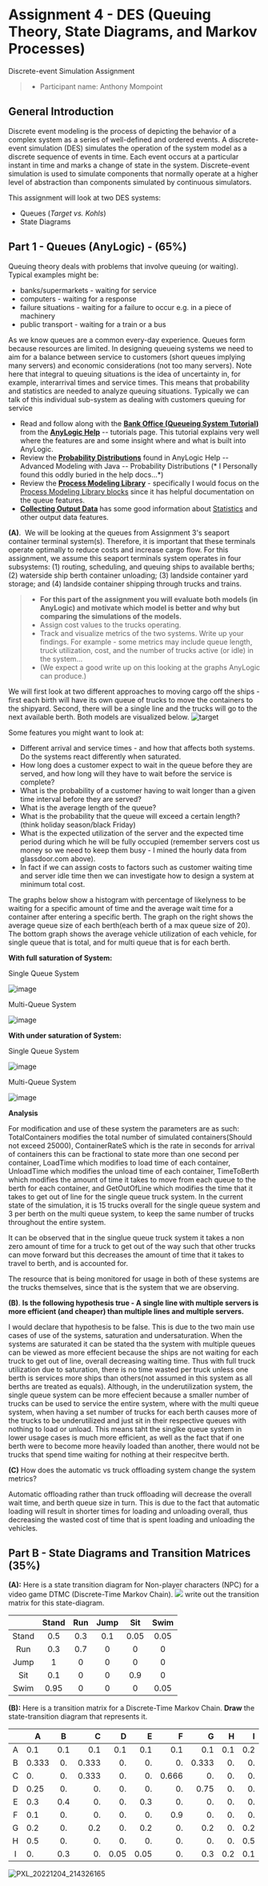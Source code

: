 # Assignment 4 - DES (Queuing Theory, State Diagrams, and Markov Processes)
Discrete-event Simulation Assignment

> * Participant name: Anthony Mompoint

## General Introduction

Discrete event modeling is the process of depicting the behavior of a complex system as a series of well-defined and ordered events. A discrete-event simulation (DES) simulates the operation of the system model as a discrete sequence of events in time. Each event occurs at a particular instant in time and marks a change of state in the system. Discrete-event simulation is used to simulate components that normally operate at a higher level of abstraction than components simulated by continuous simulators.

This assignment will look at two DES systems:
* Queues (*Target vs. Kohls*)
* State Diagrams


## Part 1 - Queues (AnyLogic) - (65%)

Queuing theory deals with problems that involve queuing (or waiting). Typical examples might be:
* banks/supermarkets - waiting for service
* computers - waiting for a response
* failure situations - waiting for a failure to occur e.g. in a piece of machinery
* public transport - waiting for a train or a bus

As we know queues are a common every-day experience. Queues form because resources are limited. In designing queueing systems we need to aim for a balance between service to customers (short queues implying many servers) and economic considerations (not too many servers). Note here that integral to queuing situations is the idea of uncertainty in, for example, interarrival times and service times. This means that probability and statistics are needed to analyze queuing situations. Typically we can talk of this individual sub-system as dealing with customers queuing for service

* Read and follow along with the [**Bank Office (Queueing System Tutorial)**](https://anylogic.help/tutorials/bank-office/index.html) from the [**AnyLogic Help**](https://help.anylogic.com) -- tutorials page. 
This tutorial explains very well where the features are and some insight where and what is built into AnyLogic.
* Review the [**Probability Distributions**](https://anylogic.help/anylogic/stochastic/probability-distributions.html) found in AnyLogic Help -- Advanced Modeling with Java -- Probability Distributions (* I Personally found this oddly buried in the help docs...*)
* Review the [**Process Modeling Library**](https://help.anylogic.com/index.jsp?nav=%2F2_0) - specifically I would focus on the [Process Modeling Library blocks](https://help.anylogic.com/topic/com.anylogic.help/html/_ProcessModeling/PML_Blocks.html?cp=2_0_1) since it has helpful documentation on the queue features.
* [**Collecting Output Data**](https://anylogic.help/anylogic/analysis/output.html) has some good information about [Statistics](https://anylogic.help/anylogic/data/collections-statistics-api.html#:~:text=AnyLogic%20provides%20functions%20to%20collect%20statistics%20on%20elements,global%20%28accessible%20from%20each%20place%20of%20model%20code%29.) and other output data features.

**(A)**.  We will be looking at the queues from Assignment 3's seaport container terminal system(s). Therefore, it is important that these terminals operate optimally to reduce costs and increase cargo flow. For this assignment, we assume this seaport terminals system operates in four subsystems: (1) routing, scheduling, and queuing ships to available berths; (2) waterside ship berth container unloading; (3) landside container yard storage; and (4) landside container shipping through trucks and trains.

> * **For this part of the assignment you will evaluate both models (in AnyLogic) and motivate which model is better and why but comparing the simulations of the models.**
> * Assign cost values to the trucks operating. 
> * Track and visualize metrics of the two systems. Write up your findings. For example - some metrics may include queue length, truck utilization, cost, and the number of trucks active (or idle) in the system...
> * (We expect a good write up on this looking at the graphs AnyLogic can produce.)

We will first look at two different approaches to moving cargo off the ships - first each birth will have its own queue of trucks to move the containers to the shipyard. Second, there will be a single line and the trucks will go to the next available berth. Both models are visualized below.
![target](images/retail.png)<BR>


Some features you might want to look at:
* Different arrival and service times - and how that affects both systems. Do the systems react differently when saturated.
* How long does a customer expect to wait in the queue before they are served, and how long will they have to wait before the service is complete?
* What is the probability of a customer having to wait longer than a given time interval before they are served?
* What is the average length of the queue?
* What is the probability that the queue will exceed a certain length? (think holiday season/black Friday)
* What is the expected utilization of the server and the expected time period during which he will be fully occupied (remember servers cost us money so we need to keep them busy - I mined the hourly data from glassdoor.com above). 
* In fact if we can assign costs to factors such as customer waiting time and server idle time then we can investigate how to design a system at minimum total cost.

The graphs below show a histogram with percentage of likelyness to be waiting for a specific amount of time and the average wait time for a container after entering a specific berth. The graph on the right shows the average queue size of each berth(each berth of a max queue size of 20). The bottom graph shows the average vehicle utilization of each vehicle, for single queue that is total, and for multi queue that is for each berth. 

**With full saturation of System:**

Single Queue System

![image](https://user-images.githubusercontent.com/54776499/205545818-e48e2926-2bf5-40a6-be54-aaf5e8035e20.png)

Multi-Queue System

![image](https://user-images.githubusercontent.com/54776499/205545840-289e1369-540f-47c2-bbf5-e3426c1fb4e3.png)

**With under saturation of System:**

Single Queue System

![image](https://user-images.githubusercontent.com/54776499/205546262-7157d206-320f-4213-9c1c-adba9c6acb0a.png)

Multi-Queue System

![image](https://user-images.githubusercontent.com/54776499/205546270-d7e3bded-d6f5-46c0-b19e-979519439732.png)

**Analysis**

For modification and use of these system the parameters are as such: TotalContainers modifies the total number of simulated containers(Should not exceed 25000), ContainerRateS which is the rate in seconds for arrival of containers this can be fractional to state more than one second per container, LoadTime which modifies to load time of each container, UnloadTime which modifies the unload time of each container, TimeToBerth which modifies the amount of time it takes to move from each queue to the berth for each container, and GetOutOfLine which modifies the time that it takes to get out of line for the single queue truck system. In the current state of the simulation, it is 15 trucks overall for the single queue system and 3 per berth on the multi queue system, to keep the same number of trucks throughout the entire system.

It can be observed that in the singlue queue truck system it takes a non zero amount of time for a truck to get out of the way such that other trucks can move forward but this decreases the amount of time that it takes to travel to berth, and is accounted for.

The resource that is being monitored for usage in both of these systems are the trucks themselves, since that is the system that we are observing. 

**(B)**. **Is the following hypothesis true - A single line with multiple servers is more efficient (and cheaper) than multiple lines and multiple servers.**

I would declare that hypothesis to be false. This is due to the two main use cases of use of the systems, saturation and undersaturation. When the systems are saturated it can be stated tha the system with multiple queues can be viewed as more effecient because the ships are not waiting for each truck to get out of line, overall decreasing waiting time. Thus with full truck utilization due to saturation, there is no time wasted per truck unless one berth is services more ships than others(not assumed in this system as all berths are treated as equals). Although, in the underutilization system, the single queue system can be more effecient because a smaller number of trucks can be used to service the entire system, where with the multi queue system, when having a set number of trucks for each berth causes more of the trucks to be underutilized and just sit in their respective queues with nothing to load or unload. This means taht the singlke queue system in lower usage cases is much more efficient, as well as the fact that if one berth were to become more heavily loaded than another, there would not be trucks that spend time waiting for nothing at their respecitve berth.

**(C)** How does the automatic vs truck offloading system change the system metrics?

Automatic offloading rather than truck offloading will decrease the overall wait time, and berth queue size in turn. This is due to the fact that automatic loading will result in shorter times for loading and unloading overall, thus decreasing the wasted cost of time that is spent loading and unloading the vehicles.


## Part B - State Diagrams and Transition Matrices (35%)

**(A):** Here is a state transition diagram for Non-player characters (NPC) for a video game DTMC (Discrete-Time Markov Chain).
![](images/figure1.png)
write out the transition matrix for this state-diagram. 

|      |Stand|Run|Jump|Sit|Swim|
|:-------------:|:-------------:|:-------------:|:-------------:|:-------------:|:-------------:|
|Stand|0.5|0.3|0.1|0.05|0.05|
|Run|0.3|0.7|0|0|0|
|Jump|1|0|0|0|0|
|Sit|0.1|0|0|0.9|0|
|Swim|0.95|0|0|0|0.05|

**(B):** Here is a transition matrix for a Discrete-Time Markov Chain. **Draw** the state-transition diagram that represents it.

| |A|B|C|D|E|F|G|H|I|
|:-:| ------------- |:-------------:| -----:| -----:| -----:| -----:| -----:| -----:| -----:|
|A|0.1|0.1|0.1|0.1|0.1|0.1|0.1|0.1|0.2|
|B|0.333|0.|0.333|0.|0.|0.|0.333|0.|0.|
|C|0.|0.|0.333|0.|0.|0.666|0.|0.|0.|
|D|0.25|0.|0.|0.|0.|0.|0.75|0.|0.|
|E|0.3|0.4|0.|0.|0.3|0.|0.|0.|0.|
|F|0.1|0.|0.|0.|0.|0.9|0.|0.|0.|
|G|0.2|0.|0.2|0.|0.2|0.|0.2|0.|0.2|
|H|0.5|0.|0.|0.|0.|0.|0.|0.|0.5|
|I|0.|0.3|0.|0.05|0.05|0.|0.3|0.2|0.1|

![PXL_20221204_214326165](https://user-images.githubusercontent.com/54776499/205517403-af6dcbd4-8ba4-4dad-850c-a34bbee2a973.jpg)


